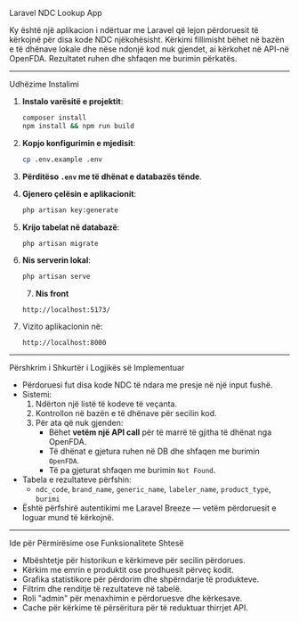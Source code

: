 Laravel NDC Lookup App

Ky është një aplikacion i ndërtuar me Laravel që lejon përdoruesit të kërkojnë për disa kode NDC njëkohësisht. Kërkimi fillimisht bëhet në bazën e të dhënave lokale dhe nëse ndonjë kod nuk gjendet, ai kërkohet në API-në OpenFDA. Rezultatet ruhen dhe shfaqen me burimin përkatës.

---

Udhëzime Instalimi

1. **Instalo varësitë e projektit**:
   ```bash
   composer install
   npm install && npm run build
   ```

2. **Kopjo konfigurimin e mjedisit**:
   ```bash
   cp .env.example .env
   ```

3. **Përditëso `.env` me të dhënat e databazës tënde**.

4. **Gjenero çelësin e aplikacionit**:
   ```bash
   php artisan key:generate
   ```

5. **Krijo tabelat në databazë**:
   ```bash
   php artisan migrate
   ```

6. **Nis serverin lokal**:
   ```bash
   php artisan serve
   ```

   7. **Nis front**
    ```npm run dev
   http://localhost:5173/

8. Vizito aplikacionin në:
   ```
   http://localhost:8000
   ```

---

Përshkrim i Shkurtër i Logjikës së Implementuar

- Përdoruesi fut disa kode NDC të ndara me presje në një input fushë.
- Sistemi:
  1. Ndërton një listë të kodeve të veçanta.
  2. Kontrollon në bazën e të dhënave për secilin kod.
  3. Për ata që nuk gjenden:
     - Bëhet **vetëm një API call** për të marrë të gjitha të dhënat nga OpenFDA.
     - Të dhënat e gjetura ruhen në DB dhe shfaqen me burimin `OpenFDA`.
     - Të pa gjeturat shfaqen me burimin `Not Found`.
- Tabela e rezultateve përfshin:
  - `ndc_code`, `brand_name`, `generic_name`, `labeler_name`, `product_type`, `burimi`
- Është përfshirë autentikimi me Laravel Breeze — vetëm përdoruesit e loguar mund të kërkojnë.

---

Ide për Përmirësime ose Funksionalitete Shtesë

- Mbështetje për historikun e kërkimeve për secilin përdorues.
- Kërkim me emrin e produktit ose prodhuesit përveç kodit.
- Grafika statistikore për përdorim dhe shpërndarje të produkteve.
- Filtrim dhe renditje të rezultateve në tabelë.
- Roli "admin" për menaxhimin e përdoruesve dhe kërkesave.
- Cache për kërkime të përsëritura për të reduktuar thirrjet API.


